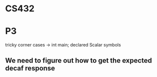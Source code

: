 # CS432

# P3 

tricky corner cases -> int main; declared
Scalar symbols


## We need to figure out how to get the expected decaf response
